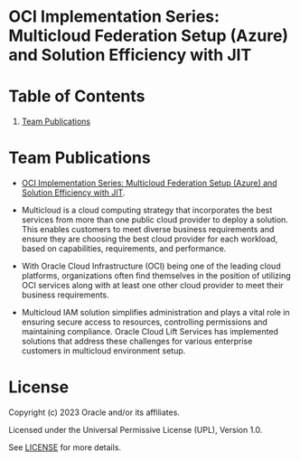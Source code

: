 # OCI Implementation Series: Multicloud Federation Setup (Azure) and Solution Efficiency with JIT


  
# Table of Contents

1. [Team Publications](#team-publications)

# Team Publications


- [OCI Implementation Series: Multicloud Federation Setup (Azure) and Solution Efficiency with JIT](https://blogs.oracle.com/futurestate/post/oci-implementation-series-multicloud-federation-setup-azure-solution-efficiency-with-jit). <!-- LIFT -->
  

- Multicloud is a cloud computing strategy that incorporates the best services from more than one public cloud provider to deploy a solution. This enables customers to meet diverse business requirements and ensure they are choosing the best cloud provider for each workload, based on capabilities, requirements, and performance.

- With Oracle Cloud Infrastructure (OCI) being one of the leading cloud platforms, organizations often find themselves in the position of utilizing OCI services along with at least one other cloud provider to meet their business requirements.
 
-  Multicloud IAM solution simplifies administration and plays a vital role in ensuring secure access to resources, controlling permissions and maintaining compliance. Oracle Cloud Lift Services has implemented solutions that address these challenges for various enterprise customers in multicloud environment setup. 


# License

Copyright (c) 2023 Oracle and/or its affiliates.

Licensed under the Universal Permissive License (UPL), Version 1.0.

See [LICENSE](https://github.com/oracle-devrel/technology-engineering/blob/main/LICENSE) for more details.
